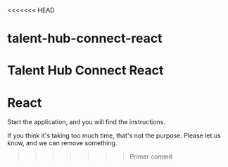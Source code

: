 <<<<<<< HEAD
# talent-hub-connect-react
Talent Hub Connect React
=======
# React

Start the application, and you will find the instructions.

If you think it's taking too much time, that's not the purpose. Please let us know, and we can remove something.
>>>>>>> Primer commit
